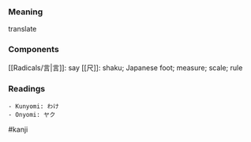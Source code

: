 ### Meaning

translate

### Components

[[Radicals/言|言]]: say [[尺]]: shaku; Japanese foot; measure; scale; rule

### Readings

```
- Kunyomi: わけ
- Onyomi: ヤク
```

#kanji